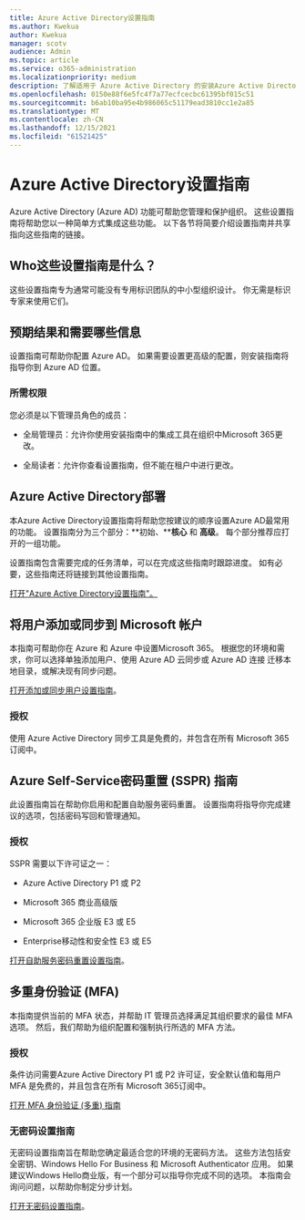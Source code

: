 ```yaml
---
title: Azure Active Directory设置指南
ms.author: Kwekua
author: Kwekua
manager: scotv
audience: Admin
ms.topic: article
ms.service: o365-administration
ms.localizationpriority: medium
description: 了解适用于 Azure Active Directory 的安装Azure Active Directory。
ms.openlocfilehash: 0150e88f6e5fc4f7a77ecfcecbc61395bf015c51
ms.sourcegitcommit: b6ab10ba95e4b986065c51179ead3810cc1e2a85
ms.translationtype: MT
ms.contentlocale: zh-CN
ms.lasthandoff: 12/15/2021
ms.locfileid: "61521425"
---
```

# <a name="azure-active-directory-setup-guides"></a>Azure Active Directory设置指南

Azure Active Directory (Azure AD) 功能可帮助您管理和保护组织。 这些设置指南将帮助您以一种简单方式集成这些功能。 以下各节将简要介绍设置指南并共享指向这些指南的链接。

## <a name="who-are-these-setup-guides-for"></a>Who这些设置指南是什么？

这些设置指南专为通常可能没有专用标识团队的中小型组织设计。 你无需是标识专家来使用它们。

## <a name="what-to-expect-and-what-youll-need"></a>预期结果和需要哪些信息

设置指南可帮助你配置 Azure AD。 如果需要设置更高级的配置，则安装指南将指导你到 Azure AD 位置。

### <a name="required-permissions"></a>所需权限

您必须是以下管理员角色的成员：

- 全局管理员：允许你使用安装指南中的集成工具在组织中Microsoft 365更改。

- 全局读者：允许你查看设置指南，但不能在租户中进行更改。

## <a name="azure-active-directory-deployment"></a>Azure Active Directory部署  

本Azure Active Directory设置指南将帮助您按建议的顺序设置Azure AD最常用的功能。 设置指南分为三个部分：**初始、****核心** 和 **高级**。 每个部分推荐应打开的一组功能。

设置指南包含需要完成的任务清单，可以在完成这些指南时跟踪进度。 如有必要，这些指南还将链接到其他设置指南。

[打开"Azure Active Directory设置指南"。](https://go.microsoft.com/fwlink/p/?linkid=2183427)

## <a name="add-or-sync-users-to-your-microsoft-account"></a>将用户添加或同步到 Microsoft 帐户  

本指南可帮助你在 Azure 和 Azure 中设置Microsoft 365。 根据您的环境和需求，你可以选择单独添加用户、使用 Azure AD 云同步或 Azure AD 连接 迁移本地目录，或解决现有同步问题。

[打开添加或同步用户设置指南](https://go.microsoft.com/fwlink/?linkid=2183349)。

### <a name="licensing"></a>授权

使用 Azure Active Directory 同步工具是免费的，并包含在所有 Microsoft 365 订阅中。

## <a name="azure-self-service-password-reset-sspr-guide"></a>Azure Self-Service密码重置 (SSPR) 指南

此设置指南旨在帮助你启用和配置自助服务密码重置。 设置指南将指导你完成建议的选项，包括密码写回和管理通知。

### <a name="licensing"></a>授权

SSPR 需要以下许可证之一：

- Azure Active Directory P1 或 P2

- Microsoft 365 商业高级版

- Microsoft 365 企业版 E3 或 E5  

- Enterprise移动性和安全性 E3 或 E5

[打开自助服务密码重置设置指南](https://go.microsoft.com/fwlink/p/?linkid=2183284)。

## <a name="multi-factor-authentication-mfa"></a>多重身份验证 (MFA)

本指南提供当前的 MFA 状态，并帮助 IT 管理员选择满足其组织要求的最佳 MFA 选项。 然后，我们帮助为组织配置和强制执行所选的 MFA 方法。

### <a name="licensing"></a>授权

条件访问需要Azure Active Directory P1 或 P2 许可证，安全默认值和每用户 MFA 是免费的，并且包含在所有 Microsoft 365订阅中。

[打开 MFA 身份验证 (多重) 指南](https://go.microsoft.com/fwlink/?linkid=2183506)

### <a name="the-passwordless-setup-guide"></a>无密码设置指南

无密码设置指南旨在帮助您确定最适合您的环境的无密码方法。 这些方法包括安全密钥、Windows Hello For Business 和 Microsoft Authenticator 应用。 如果建议Windows Hello商业版，有一个部分可以指导你完成不同的选项。 本指南会询问问题，以帮助你制定分步计划。

[打开无密码设置指南](https://go.microsoft.com/fwlink/?linkid=2183427)。
